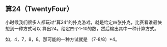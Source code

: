 ## 算24（TwentyFour）

 小时候我们很多人都玩过“算24”的扑克游戏，就是给定四张扑克，比赛看谁最快想到一种方式可以 算出24。给定四个1-10的数，然后输出其中一种计算方式。
 
如，4，7，8，8。那可能的一种方试就是 （7-8/8）*4。
